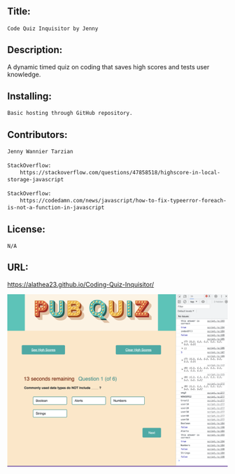 ## Title:

    Code Quiz Inquisitor by Jenny

## Description:

   A dynamic timed quiz on coding that saves high scores and tests user knowledge.  

## Installing:

    Basic hosting through GitHub repository.

## Contributors:

    Jenny Wannier Tarzian

    StackOverflow: 
        https://stackoverflow.com/questions/47858518/highscore-in-local-storage-javascript

    StackOverflow:
        https://codedamn.com/news/javascript/how-to-fix-typeerror-foreach-is-not-a-function-in-javascript


## License:

    N/A

## URL:

 https://alathea23.github.io/Coding-Quiz-Inquisitor/

![Alt text](./Assets/Screenshotquiz.png)